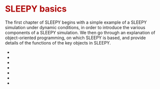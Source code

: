 # <font color="#B00000">SLEEPY basics</font>

The first chapter of SLEEPY begins with a simple example of a SLEEPY simulation under dynamic conditions, in order to introduce the various components of a SLEEPY simulation. We then go through an explanation of object-oriented programming, on which SLEEPY is based, and provide details of the functions of the key objects in SLEEPY.

- [](Chapter1/Ch1_basics.ipynb)
- [](Chapter1/Ch1_ShortExamples.ipynb)
- [](Chapter1/Ch1_Objects.md)
- [](Chapter1/Ch1_expsys.ipynb)
- [](Chapter1/Ch1_Liouvillian.ipynb)
- [](Chapter1/Ch1_Propagation.ipynb)
- [](Chapter1/Ch1_rho.ipynb)
